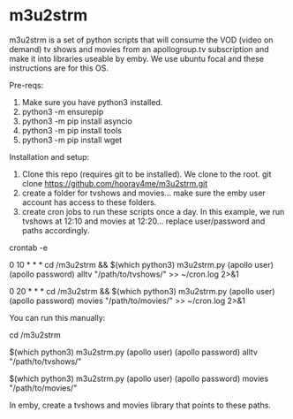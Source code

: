 # m3u2strm
m3u2strm is a set of python scripts that will consume the VOD (video on demand) tv shows and movies from an apollogroup.tv subscription and make it into libraries useable by emby. We use ubuntu focal and these instructions are for this OS.

Pre-reqs:
1. Make sure you have python3 installed.
2. python3 -m ensurepip
3. python3 -m pip install asyncio
4. python3 -m pip install tools
5. python3 -m pip install wget

Installation and setup:
1. Clone this repo (requires git to be installed). We clone to the root.
git clone https://github.com/hooray4me/m3u2strm.git
2. create a folder for tvshows and movies... make sure the emby user account has access to these folders.
3. create cron jobs to run these scripts once a day. In this example, we run tvshows at 12:10 and movies at 12:20... replace user/password and paths accordingly.

crontab -e

0 10 * * * cd /m3u2strm && $(which python3) m3u2strm.py (apollo user) (apollo password) alltv "/path/to/tvshows/" >> ~/cron.log 2>&1

0 20 * * * cd /m3u2strm && $(which python3) m3u2strm.py (apollo user) (apollo password) movies "/path/to/movies/" >> ~/cron.log 2>&1
  
You can run this manually:
  
cd /m3u2strm

$(which python3) m3u2strm.py (apollo user) (apollo password) alltv "/path/to/tvshows/"

$(which python3) m3u2strm.py (apollo user) (apollo password) movies "/path/to/movies/"

In emby, create a tvshows and movies library that points to these paths.
